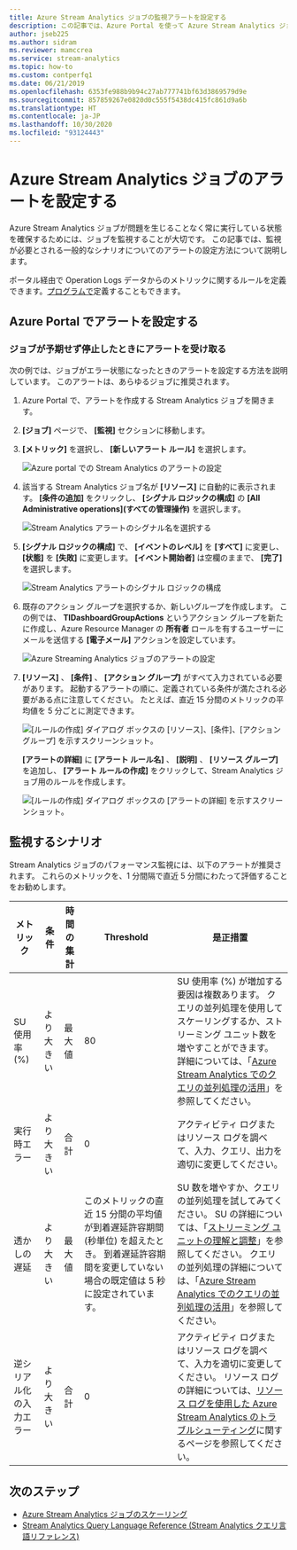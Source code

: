 ```yaml
---
title: Azure Stream Analytics ジョブの監視アラートを設定する
description: この記事では、Azure Portal を使って Azure Stream Analytics ジョブの監視とアラートを設定する方法について説明します。
author: jseb225
ms.author: sidram
ms.reviewer: mamccrea
ms.service: stream-analytics
ms.topic: how-to
ms.custom: contperfq1
ms.date: 06/21/2019
ms.openlocfilehash: 6353fe988b9b94c27ab777741bf63d3869579d9e
ms.sourcegitcommit: 857859267e0820d0c555f5438dc415fc861d9a6b
ms.translationtype: HT
ms.contentlocale: ja-JP
ms.lasthandoff: 10/30/2020
ms.locfileid: "93124443"
---
```

# <a name="set-up-alerts-for-azure-stream-analytics-jobs"></a>Azure Stream Analytics ジョブのアラートを設定する

Azure Stream Analytics ジョブが問題を生じることなく常に実行している状態を確保するためには、ジョブを監視することが大切です。 この記事では、監視が必要とされる一般的なシナリオについてのアラートの設定方法について説明します。 

ポータル経由で Operation Logs データからのメトリックに関するルールを定義できます。[プログラムで](https://code.msdn.microsoft.com/windowsazure/Receive-Email-Notifications-199e2c9a)定義することもできます。

## <a name="set-up-alerts-in-the-azure-portal"></a>Azure Portal でアラートを設定する
### <a name="get-alerted-when-a-job-stops-unexpectedly"></a>ジョブが予期せず停止したときにアラートを受け取る

次の例では、ジョブがエラー状態になったときのアラートを設定する方法を説明しています。 このアラートは、あらゆるジョブに推奨されます。

1. Azure Portal で、アラートを作成する Stream Analytics ジョブを開きます。

2. **[ジョブ]** ページで、 **[監視]** セクションに移動します。  

3. **[メトリック]** を選択し、 **[新しいアラート ルール]** を選択します。

   ![Azure portal での Stream Analytics のアラートの設定](./media/stream-analytics-set-up-alerts/stream-analytics-set-up-alerts.png)  

4. 該当する Stream Analytics ジョブ名が **[リソース]** に自動的に表示されます。 **[条件の追加]** をクリックし、 **[シグナル ロジックの構成]** の **[All Administrative operations]\(すべての管理操作\)** を選択します。

   ![Stream Analytics アラートのシグナル名を選択する](./media/stream-analytics-set-up-alerts/stream-analytics-condition-signal.png)  

5. **[シグナル ロジックの構成]** で、 **[イベントのレベル]** を **[すべて]** に変更し、 **[状態]** を **[失敗]** に変更します。 **[イベント開始者]** は空欄のままで、 **[完了]** を選択します。

   ![Stream Analytics アラートのシグナル ロジックの構成](./media/stream-analytics-set-up-alerts/stream-analytics-configure-signal-logic.png) 

6. 既存のアクション グループを選択するか、新しいグループを作成します。 この例では、 **TIDashboardGroupActions** というアクション グループを新たに作成し、Azure Resource Manager の **所有者** ロールを有するユーザーにメールを送信する **[電子メール]** アクションを設定しています。

   ![Azure Streaming Analytics ジョブのアラートの設定](./media/stream-analytics-set-up-alerts/stream-analytics-add-group-email-action.png)

7. **[リソース]** 、 **[条件]** 、 **[アクション グループ]** がすべて入力されている必要があります。 起動するアラートの順に、定義されている条件が満たされる必要がある点に注意してください。 たとえば、直近 15 分間のメトリックの平均値を 5 分ごとに測定できます。

   ![[ルールの作成] ダイアログ ボックスの [リソース]、[条件]、[アクション グループ] を示すスクリーンショット。](./media/stream-analytics-set-up-alerts/stream-analytics-create-alert-rule-2.png)

   **[アラートの詳細]** に **[アラート ルール名]** 、 **[説明]** 、 **[リソース グループ]** を追加し、 **[アラート ルールの作成]** をクリックして、Stream Analytics ジョブ用のルールを作成します。

   ![[ルールの作成] ダイアログ ボックスの [アラートの詳細] を示すスクリーンショット。](./media/stream-analytics-set-up-alerts/stream-analytics-create-alert-rule.png)
   
## <a name="scenarios-to-monitor"></a>監視するシナリオ

Stream Analytics ジョブのパフォーマンス監視には、以下のアラートが推奨されます。 これらのメトリックを、1 分間隔で直近 5 分間にわたって評価することをお勧めします。

|メトリック|条件|時間の集計|Threshold|是正措置|
|-|-|-|-|-|
|SU 使用率 (%)|より大きい|最大値|80|SU 使用率 (%) が増加する要因は複数あります。 クエリの並列処理を使用してスケーリングするか、ストリーミング ユニット数を増やすことができます。 詳細については、「[Azure Stream Analytics でのクエリの並列処理の活用](stream-analytics-parallelization.md)」を参照してください。|
|実行時エラー|より大きい|合計|0|アクティビティ ログまたはリソース ログを調べて、入力、クエリ、出力を適切に変更してください。|
|透かしの遅延|より大きい|最大値|このメトリックの直近 15 分間の平均値が到着遅延許容期間 (秒単位) を超えたとき。 到着遅延許容期間を変更していない場合の既定値は 5 秒に設定されています。|SU 数を増やすか、クエリの並列処理を試してみてください。 SU の詳細については、「[ストリーミング ユニットの理解と調整](stream-analytics-streaming-unit-consumption.md#how-many-sus-are-required-for-a-job)」を参照してください。 クエリの並列処理の詳細については、「[Azure Stream Analytics でのクエリの並列処理の活用](stream-analytics-parallelization.md)」を参照してください。|
|逆シリアル化の入力エラー|より大きい|合計|0|アクティビティ ログまたはリソース ログを調べて、入力を適切に変更してください。 リソース ログの詳細については、[リソース ログを使用した Azure Stream Analytics のトラブルシューティング](stream-analytics-job-diagnostic-logs.md)に関するページを参照してください。|

## <a name="next-steps"></a>次のステップ

* [Azure Stream Analytics ジョブのスケーリング](stream-analytics-scale-jobs.md)
* [Stream Analytics Query Language Reference (Stream Analytics クエリ言語リファレンス)](/stream-analytics-query/stream-analytics-query-language-reference)